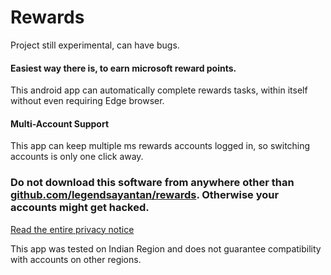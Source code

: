 # Rewards

Project still experimental, can have bugs.

#### Easiest way there is, to earn microsoft reward points. 

This android app can automatically complete rewards tasks, within itself without even requiring Edge browser. 

#### Multi-Account Support

This app can keep multiple ms rewards accounts logged in, so switching accounts is only one click away.

### **Do not download this software from anywhere other than [github.com/legendsayantan/rewards](https://github.com/legendsayantan/MsRewards/releases/latest). Otherwise your accounts might get hacked.**
[Read the entire privacy notice](https://github.com/legendsayantan/MsRewards/blob/master/PRIVACY.md)

This app was tested on Indian Region and does not guarantee compatibility with accounts on other regions.
